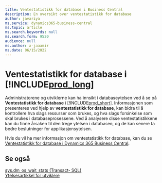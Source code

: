 ```yaml
---
title: Ventestatistikk for database i Business Central
description: En oversikt over ventestatistikk for database
author: javariya
ms.service: dynamics365-business-central
ms.topic: article
ms.search.keywords: null
ms.search.form: 9520
audience: null
ms.author: a-jaaamir
ms.date: 06/15/2022
---
```

# <a name="database-wait-statistics-in-" />Ventestatistikk for database i [!INCLUDE[prod_long](includes/prod_long.md)]

Administratorene og utviklerne kan ha innsikt i databaseytelsen ved å se på **Ventestatistikk for database** i [!INCLUDE[prod_short](includes/prod_short.md)]. Informasjonen som presenteres ved hjelp av **ventestatistikk for database**, kan bidra til å kontrollere hva slags ressurser som brukes, og hva slags forsinkelse som skal brukes i databaseprosessene. Ved å analysere disse ventestatistikkene kan du finne årsaken til den trege ytelsen i databasen, og de kan senere ta bedre beslutninger for applikasjonsytelsen.

Hvis du vil ha mer informasjon om ventestatistikk for database, kan du se [Ventestatistikk for database i Dynamics 365 Business Central](/dynamics365/business-central/dev-itpro/administration/database-wait-statistics).

## <a name="see-also" />Se også

[sys.dm_os_wait_stats (Transact- SQL)](/sql/relational-databases/system-dynamic-management-views/sys-dm-os-wait-stats-transact-sql)  
[Ytelsesartikkel for utviklere](/dynamics365/business-central/dev-itpro/performance/performance-developer)

